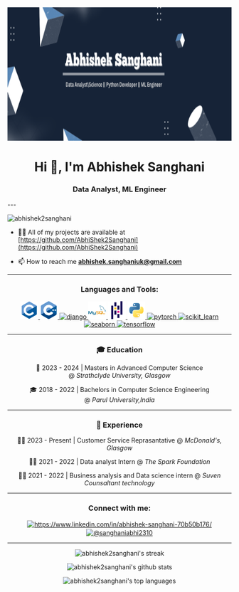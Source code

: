 <img align="centre" alt="coding" width="1000" height="300" src="https://github.com/AbhiShek2Sanghani/AbhiShek2Sanghani/blob/main/Abhishek.png">


<h1 align="center">Hi 👋, I'm Abhishek Sanghani</h1>
<h3 align="center">Data Analyst, ML Engineer</h3>
 ---
<p align="left"> <img src="https://komarev.com/ghpvc/?username=abhishek2sanghani&label=Profile%20views&color=0e75b6&style=flat" alt="abhishek2sanghani" /> </p>

- 👨‍💻 All of my projects are available at [https://github.com/AbhiShek2Sanghani](https://github.com/AbhiShek2Sanghani)

- 📫 How to reach me **abhishek.sanghaniuk@gmail.com**

---

<h3 align="center">Languages and Tools:</h3>
<p align="center"> <a href="https://www.cprogramming.com/" target="_blank" rel="noreferrer"> <img src="https://raw.githubusercontent.com/devicons/devicon/master/icons/c/c-original.svg" alt="c" width="40" height="40"/> </a> <a href="https://www.w3schools.com/cpp/" target="_blank" rel="noreferrer"> <img src="https://raw.githubusercontent.com/devicons/devicon/master/icons/cplusplus/cplusplus-original.svg" alt="cplusplus" width="40" height="40"/> </a> <a href="https://www.djangoproject.com/" target="_blank" rel="noreferrer"> <img src="https://cdn.worldvectorlogo.com/logos/django.svg" alt="django" width="40" height="40"/> </a> <a href="https://www.mysql.com/" target="_blank" rel="noreferrer"> <img src="https://raw.githubusercontent.com/devicons/devicon/master/icons/mysql/mysql-original-wordmark.svg" alt="mysql" width="40" height="40"/> </a> <a href="https://pandas.pydata.org/" target="_blank" rel="noreferrer"> <img src="https://raw.githubusercontent.com/devicons/devicon/2ae2a900d2f041da66e950e4d48052658d850630/icons/pandas/pandas-original.svg" alt="pandas" width="40" height="40"/> </a> <a href="https://www.python.org" target="_blank" rel="noreferrer"> <img src="https://raw.githubusercontent.com/devicons/devicon/master/icons/python/python-original.svg" alt="python" width="40" height="40"/> </a> <a href="https://pytorch.org/" target="_blank" rel="noreferrer"> <img src="https://www.vectorlogo.zone/logos/pytorch/pytorch-icon.svg" alt="pytorch" width="40" height="40"/> </a> <a href="https://scikit-learn.org/" target="_blank" rel="noreferrer"> <img src="https://upload.wikimedia.org/wikipedia/commons/0/05/Scikit_learn_logo_small.svg" alt="scikit_learn" width="40" height="40"/> </a> <a href="https://seaborn.pydata.org/" target="_blank" rel="noreferrer"> <img src="https://seaborn.pydata.org/_images/logo-mark-lightbg.svg" alt="seaborn" width="40" height="40"/> </a> <a href="https://www.tensorflow.org" target="_blank" rel="noreferrer"> <img src="https://www.vectorlogo.zone/logos/tensorflow/tensorflow-icon.svg" alt="tensorflow" width="40" height="40"/> </a> </p>

---

<h3 align="center">🎓 Education</h3>

<p align="center">
  📖 2023 - 2024 | Masters in Advanced Computer Science <br> @ <i>Strathclyde University, Glasgow</i>
</p>
<p align="center">
  🎓 2018 - 2022 | Bachelors in Computer Science Engineering <br> @ <i>Parul University,India</i>
</p>

---

<h3 align="center">💼 Experience</h3>

<p align="center">
  👨‍💻 2023 - Present | Customer Service Reprasantative @ <i>McDonald's, Glasgow</i>
</p>
<p align="center">
  👨‍💻 2021 - 2022 | Data analyst Intern @ <i>The Spark Foundation</i>
</p>
<p align="center">
  👨‍💻 2021 - 2022 | Business analysis and Data science intern @ <i>Suven Counsaltant technology</i>
</p>

---

<h3 align="center">Connect with me:</h3>
<p align="center">
<a href="https://linkedin.com/in/abhishek-sanghani-70b50b176/" target="blank"><img align="center" src="https://raw.githubusercontent.com/rahuldkjain/github-profile-readme-generator/master/src/images/icons/Social/linked-in-alt.svg" alt="https://www.linkedin.com/in/abhishek-sanghani-70b50b176/" height="30" width="40" /></a>
<a href="https://medium.com/@sanghaniabhi2310" target="blank"><img align="center" src="https://raw.githubusercontent.com/rahuldkjain/github-profile-readme-generator/master/src/images/icons/Social/medium.svg" alt="@sanghaniabhi2310" height="30" width="40" /></a>
</p>

---

<p align="center">
  <img src="http://github-readme-streak-stats.herokuapp.com?user=abhishek2sanghani&theme=radical" alt="abhishek2sanghani's streak" />
</p>

<p align="center">
  <img src="https://github-readme-stats.vercel.app/api?username=abhishek2sanghani&count_private=true&show_icons=true&theme=radical&hide=stars" alt="abhishek2sanghani's github stats" />
</p>

<p align="center">
  <img src="https://github-readme-stats.vercel.app/api/top-langs/?username=abhishek2sanghani&layout=compact&theme=radical" alt="abhishek2sanghani's top languages" />
</p>


